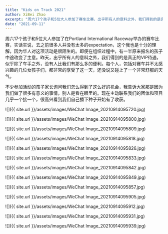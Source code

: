 ```yaml
---
title: "Kids on Track 2021"
author: XiBei Zhao
excerpt: "周六17个孩子和5位大人参加了赛车比赛，出乎所有人的意料之外，我们得到的是真正的VIP待遇，似乎除了车手之外，没有人比我们有那么多的便利。每个人，包括对赛车并不太感兴趣的几位女孩子们，都非常的享受了这一天。不少参加活动的孩子家长问我们怎么得到了这么好的机会，我告诉大家那是因为我们做了很多有意义的事情，别人是看在眼里的。现在主动联系我们的团体和项目几乎一个接一个，很高兴看到我们自己播下种子开始有了收获。"
date: "2021-09-11"
---
```


周六17个孩子和5位大人参加了在Portland International Raceway举办的赛车比赛，实话实说，去之前很多人并没有太多的expectation，这个我也是十分的理解，因为华人对这项活动是很陌生的。即便在组织过程中，有一半原来报名的孩子中途改变了主意。昨天，出乎所有人的意料之外，我们得到的是真正的VIP待遇，似乎除了车手之外，没有人比我们有那么多的便利。每个人，包括对赛车并不太感兴趣的几位女孩子们，都非常的享受了这一天，还没说又碰上了一个非常舒服的天气。

不少参加活动的孩子家长询问我们怎么得到了这么好的机会，我告诉大家那是因为我们做了很多有意义的事情，别人是看在眼里的。现在主动联系我们的团体和项目几乎一个接一个，很高兴看到我们自己播下种子开始有了收获。

![]({{ site.url }}/assets/images/WeChat Image_20210914095720.jpg)

![]({{ site.url }}/assets/images/WeChat Image_20210914095800.jpg)

![]({{ site.url }}/assets/images/WeChat Image_20210914095809.jpg)

![]({{ site.url }}/assets/images/WeChat Image_20210914095818.jpg)

![]({{ site.url }}/assets/images/WeChat Image_20210914095826.jpg)

![]({{ site.url }}/assets/images/WeChat Image_20210914095833.jpg)

![]({{ site.url }}/assets/images/WeChat Image_20210914095842.jpg)

![]({{ site.url }}/assets/images/WeChat Image_20210914095849.jpg)

![]({{ site.url }}/assets/images/WeChat Image_20210914095857.jpg)

![]({{ site.url }}/assets/images/WeChat Image_20210914095905.jpg)

![]({{ site.url }}/assets/images/WeChat Image_20210914095912.jpg)

![]({{ site.url }}/assets/images/WeChat Image_20210914095931.jpg)

![]({{ site.url }}/assets/images/WeChat Image_20210914095939.jpg)
